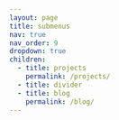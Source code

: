 ```yaml
---
layout: page
title: submenus
nav: true
nav_order: 9
dropdown: true
children:
  - title: projects
    permalink: /projects/
  - title: divider
  - title: blog
    permalink: /blog/
---
```

